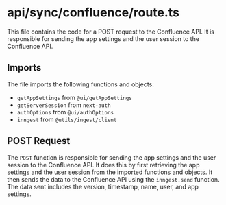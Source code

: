 
# api/sync/confluence/route.ts
This file contains the code for a POST request to the Confluence API. It is responsible for sending the app settings and the user session to the Confluence API.

## Imports
The file imports the following functions and objects:
- `getAppSettings` from `@ui/getAppSettings`
- `getServerSession` from `next-auth`
- `authOptions` from `@ui/authOptions`
- `inngest` from `@utils/ingest/client`

## POST Request
The `POST` function is responsible for sending the app settings and the user session to the Confluence API. It does this by first retrieving the app settings and the user session from the imported functions and objects. It then sends the data to the Confluence API using the `inngest.send` function. The data sent includes the version, timestamp, name, user, and app settings.
